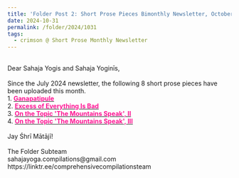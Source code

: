 ```yaml
---
title: 'Folder Post 2: Short Prose Pieces Bimonthly Newsletter, October 2024'
date: 2024-10-31
permalink: /folder/2024/1031
tags:
  - crimson @ Short Prose Monthly Newsletter
---
```


<p>
<br>
Dear Sahaja Yogis and Sahaja Yoginīs,<br>
<br>
Since the July 2024 newsletter, the following 8 short prose pieces have been uploaded this month.<br>
1. <a href="https://seven-teams.github.io/folder/1993-0801-TSW-Ganapatipule-1993-0813-SNA-P6-8"> <font color="DeepPink"><b>Ganapatipule</b></font></a><br>
2. <a href="https://seven-teams.github.io/folder/1999-1201-GT-1999-1200-SA"> <font color="DeepPink"><b>Excess of Everything Is Bad</b></font></a><br>
3. <a href="https://seven-teams.github.io/folder/1999-1201-M-1999-1200-SA"> <font color="DeepPink"><b>On the Topic 'The Mountains Speak', II</b></font></a><br>
4. <a href="https://seven-teams.github.io/folder/1999-1201-SA-1999-1200-SA"> <font color="DeepPink"><b>On the Topic 'The Mountains Speak', III</b></font></a><br>
<br>
Jay Śhrī Mātājī!<br>
<br>
The Folder Subteam<br>
sahajayoga.compilations@gmail.com<br>
https://linktr.ee/comprehensivecompilationsteam<br>
</p>
